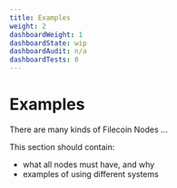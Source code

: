 ```yaml
---
title: Examples
weight: 2
dashboardWeight: 1
dashboardState: wip
dashboardAudit: n/a
dashboardTests: 0
---
```


# Examples

There are many kinds of Filecoin Nodes ...

This section should contain:

- what all nodes must have, and why
- examples of using different systems

